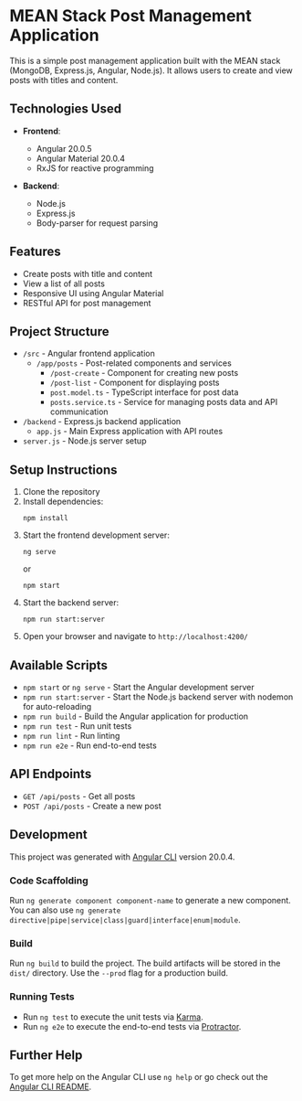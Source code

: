 # MEAN Stack Post Management Application

This is a simple post management application built with the MEAN stack (MongoDB, Express.js, Angular, Node.js). It allows users to create and view posts with titles and content.

## Technologies Used

- **Frontend**:
  - Angular 20.0.5
  - Angular Material 20.0.4
  - RxJS for reactive programming

- **Backend**:
  - Node.js
  - Express.js
  - Body-parser for request parsing

## Features

- Create posts with title and content
- View a list of all posts
- Responsive UI using Angular Material
- RESTful API for post management

## Project Structure

- `/src` - Angular frontend application
  - `/app/posts` - Post-related components and services
    - `/post-create` - Component for creating new posts
    - `/post-list` - Component for displaying posts
    - `post.model.ts` - TypeScript interface for post data
    - `posts.service.ts` - Service for managing posts data and API communication
- `/backend` - Express.js backend application
  - `app.js` - Main Express application with API routes
- `server.js` - Node.js server setup

## Setup Instructions

1. Clone the repository
2. Install dependencies:
   ```
   npm install
   ```
3. Start the frontend development server:
   ```
   ng serve
   ```
   or
   ```
   npm start
   ```
4. Start the backend server:
   ```
   npm run start:server
   ```
5. Open your browser and navigate to `http://localhost:4200/`

## Available Scripts

- `npm start` or `ng serve` - Start the Angular development server
- `npm run start:server` - Start the Node.js backend server with nodemon for auto-reloading
- `npm run build` - Build the Angular application for production
- `npm run test` - Run unit tests
- `npm run lint` - Run linting
- `npm run e2e` - Run end-to-end tests

## API Endpoints

- `GET /api/posts` - Get all posts
- `POST /api/posts` - Create a new post

## Development

This project was generated with [Angular CLI](https://github.com/angular/angular-cli) version 20.0.4.

### Code Scaffolding

Run `ng generate component component-name` to generate a new component. You can also use `ng generate directive|pipe|service|class|guard|interface|enum|module`.

### Build

Run `ng build` to build the project. The build artifacts will be stored in the `dist/` directory. Use the `--prod` flag for a production build.

### Running Tests

- Run `ng test` to execute the unit tests via [Karma](https://karma-runner.github.io).
- Run `ng e2e` to execute the end-to-end tests via [Protractor](http://www.protractortest.org/).

## Further Help

To get more help on the Angular CLI use `ng help` or go check out the [Angular CLI README](https://github.com/angular/angular-cli/blob/master/README.md).

